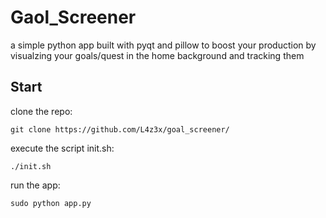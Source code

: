# Gaol_Screener
a simple python app built with pyqt and pillow to boost your production 
by visualzing your goals/quest in the home background and tracking them
 ## Start
 clone the repo: 
  	
   	git clone https://github.com/L4z3x/goal_screener/
    
 execute the script init.sh:
 	
  	./init.sh
 run the app:
 	
  	sudo python app.py
